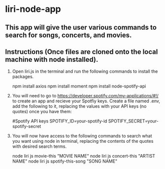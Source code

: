 # liri-node-app
## This app will give the user various commands to search for songs, concerts, and movies.
## Instructions (Once files are cloned onto the local machine with node installed).
1. Open liri.js in the terminal and run the following commands to install the packages.

    npm install axios
    npm install moment
    npm install node-spotify-api

1. You will need to go to https://developer.spotify.com/my-applications/#!/ to create an app and recieve your Spotfiy keys. Create a file named .env, add the following to it, replacing the values with your API keys (no quotes) once you have them:

    #Spotify API keys
    SPOTIFY_ID=your-spotify-id
    SPOTIFY_SECRET=your-spotify-secret

1. You will now have access to the following commands to search what you want using node in terminal, replacing the contents of the quotes with desired search terms.

    node liri js movie-this "MOVIE NAME"
    node liri js concert-this "ARTIST NAME"
    node liri js spotify-this-song "SONG NAME"